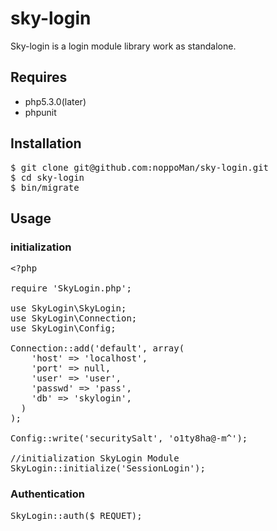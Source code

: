 sky-login
=========

Sky-login is a login module library work as standalone.

## Requires
* php5.3.0(later)
* phpunit

## Installation
<pre>
$ git clone git@github.com:noppoMan/sky-login.git
$ cd sky-login
$ bin/migrate
</pre>

## Usage

### initialization
<pre>
&lt;?php

require 'SkyLogin.php';

use SkyLogin\SkyLogin;
use SkyLogin\Connection;
use SkyLogin\Config;

Connection::add('default', array(
    'host' => 'localhost',
    'port' => null,
    'user' => 'user',
    'passwd' => 'pass',
    'db' => 'skylogin',
  )
);

Config::write('securitySalt', 'o1ty8ha@-m^');

//initialization SkyLogin Module
SkyLogin::initialize('SessionLogin');
</pre>

### Authentication
<pre>
SkyLogin::auth($_REQUET);
</pre>
